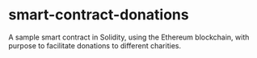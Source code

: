 # smart-contract-donations
A sample smart contract in Solidity, using the Ethereum blockchain, with purpose to facilitate donations to different charities.
